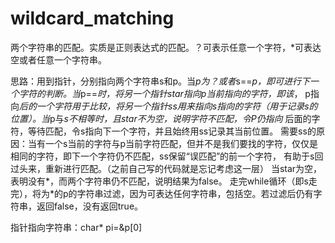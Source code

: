 # wildcard_matching

两个字符串的匹配。实质是正则表达式的匹配。？可表示任意一个字符，*可表达空或者任意一个字符串。

思路：用到指针，分别指向两个字符串s和p。当*p为？或者*s==*p，即可进行下一个字符的判断。当*p==*时，将另一个指针star指向p当前指向的字符，即该*，
p指向*后的一个字符用于比较，将另一个指针ss用来指向s指向的字符（用于记录s的位置）。当*p与*s不相等时，且star不为空，说明字符不匹配，令P仍指向*
后面的字符，等待匹配，令s指向下一个字符，并且始终用ss记录其当前位置。
需要ss的原因：当有一个s当前的字符与p当前字符匹配，但并不是我们要找的字符，仅仅是相同的字符，即下一个字符仍不匹配，ss保留“误匹配”的前一个字符，
有助于s回过头来，重新进行匹配。（之前自己写的代码就是忘记考虑这一层）
当star为空，表明没有*，而两个字符串仍不匹配，说明结果为false。
走完while循环（即s走完），将为*的p的字符串过滤，因为可表达任何字符串，包括空。若过滤后仍有字符串，返回false，没有返回true。

指针指向字符串：char* pi=&p[0]
